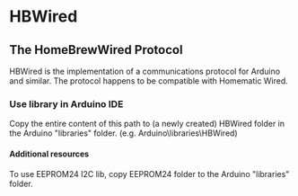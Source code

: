 # HBWired
## The HomeBrewWired Protocol
HBWired is the implementation of a communications protocol for Arduino and similar. The protocol happens to be compatible with Homematic Wired.

### Use library in Arduino IDE
Copy the entire content of this path to (a newly created) HBWired folder in the Arduino "libraries" folder. (e.g. Arduino\libraries\HBWired)

#### Additional resources
To use EEPROM24 I2C lib, copy EEPROM24 folder to the Arduino "libraries" folder.